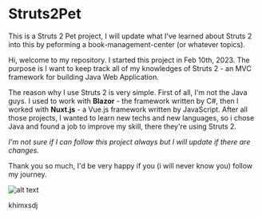# Struts2Pet
 This is a Struts 2 Pet project, I will update what I've learned about Struts 2 into this by peforming a book-management-center (or whatever topics).

Hi, welcome to my repository. I started this project in Feb 10th, 2023. The purpose is I want to keep track all of my knowledges of Struts 2 - an MVC framework for building Java Web Application.

The reason why I use Struts 2 is very simple. First of all, I'm not the Java guys. I used to work with **Blazor** - the framework written by C#, then I worked with **Nuxt.js** - a Vue.js framework written by JavaScript. After all those projects, I wanted to learn new techs and new languages, so i chose Java and found a job to improve my skill, there they're using Struts 2.

*I'm not sure if I can follow this project always but I will update if there are changes.*

Thank you so much, I'd be very happy if you (i will never know you) follow my journey.

![alt text](https://media3.giphy.com/media/10UeedrT5MIfPG/giphy.gif?cid=ecf05e470ovd5ptdmppjh48fl6zshjsujy1a8w9ctx0fqju8&rid=giphy.gif&ct=g)

khimxsdj
